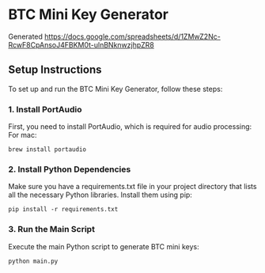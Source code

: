# BTC Mini Key Generator

Generated https://docs.google.com/spreadsheets/d/1ZMwZ2Nc-RcwF8CpAnsoJ4FBKM0t-ulnBNknwzjhpZR8

## Setup Instructions

To set up and run the BTC Mini Key Generator, follow these steps:

### 1. Install PortAudio
First, you need to install PortAudio, which is required for audio processing:
For mac:
```
brew install portaudio
```
### 2. Install Python Dependencies
Make sure you have a requirements.txt file in your project directory that lists all the necessary Python libraries. Install them using pip:
```
pip install -r requirements.txt
```

### 3. Run the Main Script
Execute the main Python script to generate BTC mini keys:
```
python main.py
```
